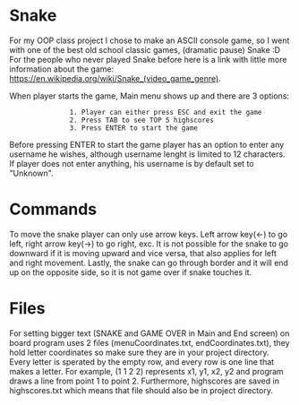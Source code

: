 # Snake

For my OOP class project I chose to make an ASCII console game, so I went with one of the best old school classic games, (dramatic pause) Snake :D For the people who never played Snake before here is a link with little more information about the game: https://en.wikipedia.org/wiki/Snake_(video_game_genre).

When player starts the game, Main menu shows up and there are 3 options:
                   
                   1. Player can either press ESC and exit the game
                   2. Press TAB to see TOP 5 highscores
                   3. Press ENTER to start the game

Before pressing ENTER to start the game player has an option to enter any username he wishes, although username lenght is limited to 12 characters. If player does not enter anything, his username is by default set to "Unknown". 

# Commands

To move the snake player can only use arrow keys. Left arrow key(<-) to go left, right arrow key(->) to go right, exc. It is not possible for the snake to go downward if it is moving upward and vice versa, that also applies for left and right movement. Lastly, the snake can go through border and it will end up on the opposite side, so it is not game over if snake touches it.

# Files

For setting bigger text (SNAKE and GAME OVER in Main and End screen) on board program uses 2 files (menuCoordinates.txt, endCoordinates.txt), they hold letter coordinates so make sure they are in your project directory. Every letter is sperated by the empty row, and every row is one line that makes a letter. For example, (1 1 2 2) represents x1, y1, x2, y2 and program draws a line from point 1 to point 2. Furthermore, highscores are saved in highscores.txt which means that file should also be in project directory.
